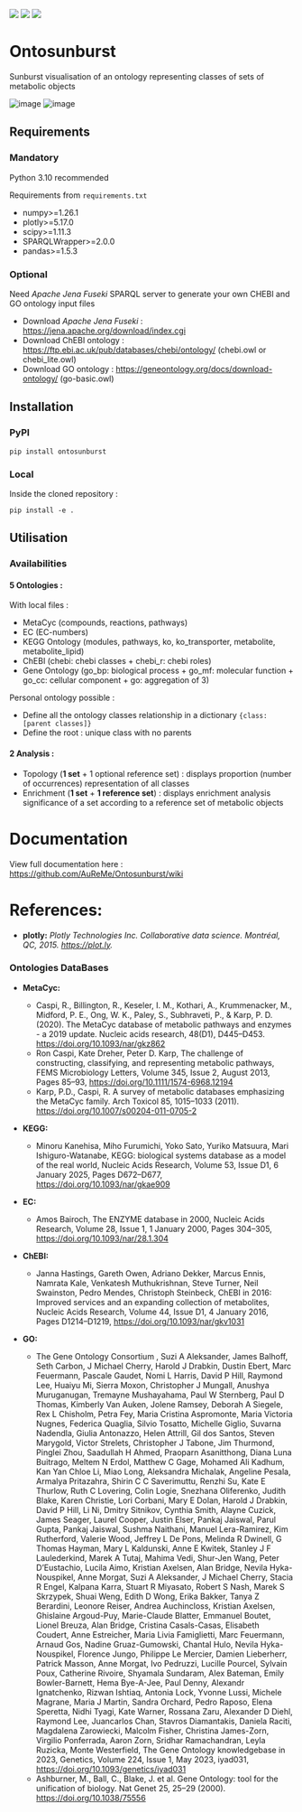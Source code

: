 [![](https://img.shields.io/badge/python-3.10-blue.svg)]()
[![](https://img.shields.io/badge/version-0.1.0-green.svg)](https://github.com/AuReMe/Ontosunburst/releases/tag/v0.1.0)
[![](https://img.shields.io/badge/documentation-Wiki-orange.svg)](https://github.com/AuReMe/Ontosunburst/wiki)


# Ontosunburst

Sunburst visualisation of an ontology representing classes of sets
of metabolic objects


![image](./Figures/main_fig_topo.png)
![image](./Figures/main_fig_enrich.png)

## Requirements

### Mandatory
Python 3.10 recommended

Requirements from `requirements.txt`

- numpy>=1.26.1
- plotly>=5.17.0
- scipy>=1.11.3
- SPARQLWrapper>=2.0.0
- pandas>=1.5.3

### Optional

Need *Apache Jena Fuseki* SPARQL server to generate your own CHEBI and GO ontology input files

- Download *Apache Jena Fuseki* : https://jena.apache.org/download/index.cgi 
- Download ChEBI ontology : https://ftp.ebi.ac.uk/pub/databases/chebi/ontology/
  (chebi.owl or chebi_lite.owl)
- Download GO ontology : https://geneontology.org/docs/download-ontology/ (go-basic.owl)

## Installation

### PyPI

```commandline
pip install ontosunburst
```

### Local

Inside the cloned repository :

```commandline
pip install -e .
```



## Utilisation

### Availabilities

#### 5 **Ontologies :**

With local files :
- MetaCyc (compounds, reactions, pathways)
- EC (EC-numbers)
- KEGG Ontology (modules, pathways, ko, ko_transporter, metabolite, metabolite_lipid)
- ChEBI (chebi: chebi classes + chebi_r: chebi roles)
- Gene Ontology (go_bp: biological process + go_mf: molecular function + go_cc:
cellular component + go: aggregation of 3)

Personal ontology possible :
- Define all the ontology classes relationship in 
a dictionary `{class: [parent classes]}`
- Define the root : unique class with no parents

#### 2 **Analysis :**

- Topology (**1 set** + 1 optional reference set) : displays proportion 
(number of occurrences) representation of all classes
- Enrichment (**1 set** + **1 reference set**) :  displays enrichment 
analysis significance of a set according to a reference set of metabolic 
objects

# Documentation

View full documentation here : https://github.com/AuReMe/Ontosunburst/wiki 

# References:
 
- **plotly:** *Plotly Technologies Inc. Collaborative data science. Montréal, QC, 2015. https://plot.ly.*

### Ontologies DataBases

- **MetaCyc:** 
  - Caspi, R., Billington, R., Keseler, I. M., Kothari, A., Krummenacker, M., Midford, P. E., 
  Ong, W. K., Paley, S., Subhraveti, P., & Karp, P. D. (2020). The MetaCyc database of metabolic 
  pathways and enzymes - a 2019 update. Nucleic acids research, 48(D1), D445–D453. 
  https://doi.org/10.1093/nar/gkz862
  - Ron Caspi, Kate Dreher, Peter D. Karp, The challenge of constructing, classifying, and 
  representing metabolic pathways, FEMS Microbiology Letters, Volume 345, Issue 2, August 2013, 
  Pages 85–93, https://doi.org/10.1111/1574-6968.12194
  - Karp, P.D., Caspi, R. A survey of metabolic databases emphasizing the MetaCyc family. Arch 
  Toxicol 85, 1015–1033 (2011). https://doi.org/10.1007/s00204-011-0705-2

- **KEGG:**
  - Minoru Kanehisa, Miho Furumichi, Yoko Sato, Yuriko Matsuura, Mari Ishiguro-Watanabe, KEGG: 
  biological systems database as a model of the real world, Nucleic Acids Research, Volume 53, 
  Issue D1, 6 January 2025, Pages D672–D677, https://doi.org/10.1093/nar/gkae909
- **EC:**
  - Amos Bairoch, The ENZYME database in 2000, Nucleic Acids Research, Volume 28, Issue 1, 1 
  January 2000, Pages 304–305, https://doi.org/10.1093/nar/28.1.304
- **ChEBI:**
  - Janna Hastings, Gareth Owen, Adriano Dekker, Marcus Ennis, Namrata Kale, Venkatesh 
  Muthukrishnan, Steve Turner, Neil Swainston, Pedro Mendes, Christoph Steinbeck, ChEBI in 2016: 
  Improved services and an expanding collection of metabolites, Nucleic Acids Research, Volume 44, 
  Issue D1, 4 January 2016, Pages D1214–D1219, https://doi.org/10.1093/nar/gkv1031
- **GO:**
  - The Gene Ontology Consortium , Suzi A Aleksander, James Balhoff, Seth Carbon, J Michael Cherry, 
  Harold J Drabkin, Dustin Ebert, Marc Feuermann, Pascale Gaudet, Nomi L Harris, David P Hill, 
  Raymond Lee, Huaiyu Mi, Sierra Moxon, Christopher J Mungall, Anushya Muruganugan, Tremayne 
  Mushayahama, Paul W Sternberg, Paul D Thomas, Kimberly Van Auken, Jolene Ramsey, Deborah A 
  Siegele, Rex L Chisholm, Petra Fey, Maria Cristina Aspromonte, Maria Victoria Nugnes, Federica 
  Quaglia, Silvio Tosatto, Michelle Giglio, Suvarna Nadendla, Giulia Antonazzo, Helen Attrill, 
  Gil dos Santos, Steven Marygold, Victor Strelets, Christopher J Tabone, Jim Thurmond, Pinglei 
  Zhou, Saadullah H Ahmed, Praoparn Asanitthong, Diana Luna Buitrago, Meltem N Erdol, Matthew C 
  Gage, Mohamed Ali Kadhum, Kan Yan Chloe Li, Miao Long, Aleksandra Michalak, Angeline Pesala, 
  Armalya Pritazahra, Shirin C C Saverimuttu, Renzhi Su, Kate E Thurlow, Ruth C Lovering, Colin 
  Logie, Snezhana Oliferenko, Judith Blake, Karen Christie, Lori Corbani, Mary E Dolan, Harold J 
  Drabkin, David P Hill, Li Ni, Dmitry Sitnikov, Cynthia Smith, Alayne Cuzick, James Seager, 
  Laurel Cooper, Justin Elser, Pankaj Jaiswal, Parul Gupta, Pankaj Jaiswal, Sushma Naithani, 
  Manuel Lera-Ramirez, Kim Rutherford, Valerie Wood, Jeffrey L De Pons, Melinda R Dwinell, G 
  Thomas Hayman, Mary L Kaldunski, Anne E Kwitek, Stanley J F Laulederkind, Marek A Tutaj, 
  Mahima Vedi, Shur-Jen Wang, Peter D’Eustachio, Lucila Aimo, Kristian Axelsen, Alan Bridge, 
  Nevila Hyka-Nouspikel, Anne Morgat, Suzi A Aleksander, J Michael Cherry, Stacia R Engel, 
  Kalpana Karra, Stuart R Miyasato, Robert S Nash, Marek S Skrzypek, Shuai Weng, Edith D Wong, 
  Erika Bakker, Tanya Z Berardini, Leonore Reiser, Andrea Auchincloss, Kristian Axelsen, 
  Ghislaine Argoud-Puy, Marie-Claude Blatter, Emmanuel Boutet, Lionel Breuza, Alan Bridge, 
  Cristina Casals-Casas, Elisabeth Coudert, Anne Estreicher, Maria Livia Famiglietti, 
  Marc Feuermann, Arnaud Gos, Nadine Gruaz-Gumowski, Chantal Hulo, Nevila Hyka-Nouspikel, 
  Florence Jungo, Philippe Le Mercier, Damien Lieberherr, Patrick Masson, Anne Morgat, Ivo 
  Pedruzzi, Lucille Pourcel, Sylvain Poux, Catherine Rivoire, Shyamala Sundaram, Alex Bateman, 
  Emily Bowler-Barnett, Hema Bye-A-Jee, Paul Denny, Alexandr Ignatchenko, Rizwan Ishtiaq, Antonia 
  Lock, Yvonne Lussi, Michele Magrane, Maria J Martin, Sandra Orchard, Pedro Raposo, Elena 
  Speretta, Nidhi Tyagi, Kate Warner, Rossana Zaru, Alexander D Diehl, Raymond Lee, Juancarlos 
  Chan, Stavros Diamantakis, Daniela Raciti, Magdalena Zarowiecki, Malcolm Fisher, Christina 
  James-Zorn, Virgilio Ponferrada, Aaron Zorn, Sridhar Ramachandran, Leyla Ruzicka, Monte 
  Westerfield, The Gene Ontology knowledgebase in 2023, Genetics, Volume 224, Issue 1, May 2023, 
  iyad031, https://doi.org/10.1093/genetics/iyad031 
  - Ashburner, M., Ball, C., Blake, J. et al. Gene Ontology: tool for the unification of biology. 
  Nat Genet 25, 25–29 (2000). https://doi.org/10.1038/75556